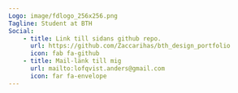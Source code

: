 ```yaml
---
Logo: image/fdlogo_256x256.png
Tagline: Student at BTH
Social:
    - title: Link till sidans github repo.
      url: https://github.com/Zaccarihas/bth_design_portfolio
      icon: fab fa-github
    - title: Mail-länk till mig
      url: mailto:lofqvist.anders@gmail.com
      icon: far fa-envelope
---
```

